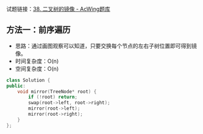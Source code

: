 试题链接：[38. 二叉树的镜像 - AcWing题库](https://www.acwing.com/problem/content/37/)

## 方法一：前序遍历

- 思路：通过画图观察可以知道，只要交换每个节点的左右子树位置即可得到镜像。
- 时间复杂度：O(n)
- 空间复杂度：O(n)

```cpp
class Solution {
public:
    void mirror(TreeNode* root) {
        if (!root) return;
        swap(root->left, root->right);
        mirror(root->left);
        mirror(root->right);
    }
};
```
